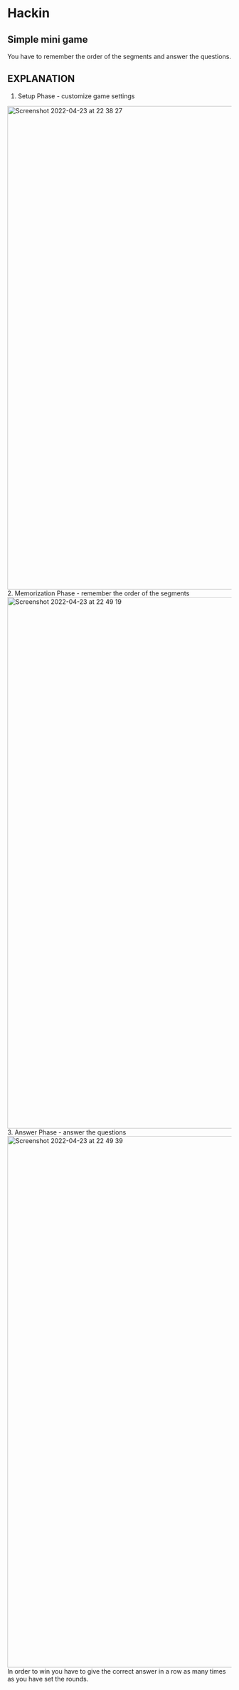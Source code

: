 # Hackin
## Simple mini game

You have to remember the order of the segments and answer the questions.

## EXPLANATION

1. Setup Phase - customize game settings
<img width="1086" alt="Screenshot 2022-04-23 at 22 38 27" src="https://user-images.githubusercontent.com/86881288/164945340-9cc12637-ad71-4fd8-b7f1-80bf45da9761.png">
2. Memorization Phase - remember the order of the segments
<img width="1194" alt="Screenshot 2022-04-23 at 22 49 19" src="https://user-images.githubusercontent.com/86881288/164945549-f8e588c6-f6b4-49c8-9471-067a04f9f660.png">
3. Answer Phase - answer the questions
<img width="1194" alt="Screenshot 2022-04-23 at 22 49 39" src="https://user-images.githubusercontent.com/86881288/164945554-e80c774b-bd65-47ee-ae72-49e28b90ad6b.png">
In order to win you have to give the correct answer in a row as many times as you have set the rounds.
